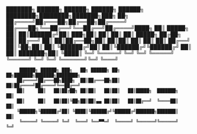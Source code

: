 ███████╗ ██████╗ ██████╗  ██████╗  ██████╗ ████████╗████████╗███████╗███╗   ██╗
██╔════╝██╔═══██╗██╔══██╗██╔════╝ ██╔═══██╗╚══██╔══╝╚══██╔══╝██╔════╝████╗  ██║
█████╗  ██║   ██║██████╔╝██║  ███╗██║   ██║   ██║      ██║   █████╗  ██╔██╗ ██║
██╔══╝  ██║   ██║██╔══██╗██║   ██║██║   ██║   ██║      ██║   ██╔══╝  ██║╚██╗██║
██║     ╚██████╔╝██║  ██║╚██████╔╝╚██████╔╝   ██║      ██║   ███████╗██║ ╚████║
╚═╝      ╚═════╝ ╚═╝  ╚═╝ ╚═════╝  ╚═════╝    ╚═╝      ╚═╝   ╚══════╝╚═╝  ╚═══╝
                                                                               
         ██████╗ ██████╗ ███╗   ██╗ ██████╗ ██╗   ██╗███████╗███████╗████████╗ 
        ██╔════╝██╔═══██╗████╗  ██║██╔═══██╗██║   ██║██╔════╝██╔════╝╚══██╔══╝ 
        ██║     ██║   ██║██╔██╗ ██║██║   ██║██║   ██║█████╗  ███████╗   ██║    
        ██║     ██║   ██║██║╚██╗██║██║▄▄ ██║██║   ██║██╔══╝  ╚════██║   ██║    
        ╚██████╗╚██████╔╝██║ ╚████║╚██████╔╝╚██████╔╝███████╗███████║   ██║    
         ╚═════╝ ╚═════╝ ╚═╝  ╚═══╝ ╚══▀▀═╝  ╚═════╝ ╚══════╝╚══════╝   ╚═╝    


